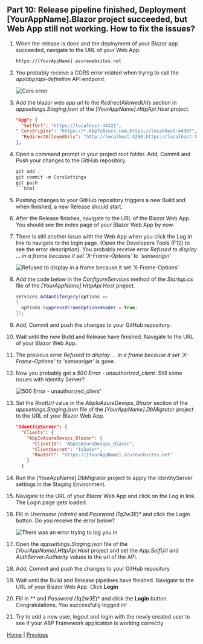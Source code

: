 ## Part 10: Release pipeline finished, Deployment [YourAppName].Blazor project succeeded, but Web App still not working. How to fix the issues?

  1. When the release is done and the deployment of your Blazor app succeeded, navigate to the URL of your Web App.
  
      ```html
      https://[YourAppName].azurewebsites.net
      ```  

  2. You probably receive a CORS error related when trying to call the _api/abp/api-definition_ API endpoint.

      ![Cors error](Images\Images/blazor_deployment_succeeded_cors_issue.jpg)

  3. Add the blazor web app url to the _RedirectAllowedUrls_ section in *appsettings.Staging.json* of the *[YourAppName].HttpApi.Host* project.
  
      ```json
      "App": {
        "SelfUrl": "https://localhost:44321",
      " CorsOrigins": "https://*.AbpToAzure.com,https://localhost:44307",
        "RedirectAllowedUrls": "http://localhost:4200,https://localhost:44307,https://[YourAppName].azurewebsites.net"
      },
      ```

  4. Open a command prompt in your project root folder. Add, Commit and Push your changes to the GitHub repository.

      ```html
      git add .
      git commit -m CorsSettings
      git push
      ```html

  5. Pushing changes to your GitHub repository triggers a new Build and when finished, a new Release should start.
  6. After the Release finishes, navigate to the URL of the Blazor Web App. You should see the index page of your Blazor Web App by now.
  7. There is still another issue with the Web App when you click the Log in link to navigate to the login page.
     (Open the Developers Tools (F12)  to see the error description). You probably receive error *Refused to display ... in a frame because it set 'X-Frame-Options' to 'sameorigin'*

      ![Refused to display in a frame because it set 'X-Frame-Options'](Images\refused_to_display_in_a_frame_because_it_set_X-Frame_Options_to_sameorigin.jpg)

  8. Add the code below in the *ConfigureServices* method of the *Startup.cs* file of the *[YourAppName].HttpApi.Host* project.

      ```csharp
      services.AddAntiforgery(options =>
      {
        options.SuppressXFrameOptionsHeader = true;
      });
      ```
  
  9. Add, Commit and push the changes to your GitHub repository.
  10. Wait until the new Build and Release have finished. Navigate to the URL of your Blazor Web App.
  11. The previous error *Refused to display ... in a frame because it set 'X-Frame-Options' to 'sameorigin'* is gone.
  12. Now you probably get a *500 Error - unauthorized_client*. Still some issues with Identity Server?

      ![500 Error - unauthorized_client'](Images\unauthorized_client.jpg)
  
  13. Set the *RootUrl* value in the *AbpIoAzureDevops_Blazor* section of the *appsettings.Staging.json* file of the *[YourAppName].DbMigrator* project to the URL of your Blazor Web App.

      ```json
      "IdentityServer": {
        "Clients": {
          "AbpIoAzureDevops_Blazor": {
            "ClientId": "AbpIoAzureDevops_Blazor",
            "ClientSecret": "1q2w3e*",
            "RootUrl": "https://[YourAppName].azurewebsites.net"
          }
        }
      ```
  
  14. Run the [YourAppName].DbMigrator project to apply the IdentityServer settings in the Staging Environment.
  15. Navigate to the URL of your Blazor Web App and click on the Log in link. The Login page gets loaded.
  16. Fill in *Username (admin)* and *Password (1q2w3E*)* and click the Login button. Do you receive the error below?

      ![There was an error trying to log you in](Images\there_was_an_error_trying_to_log_you_in.jpg)

  17. Open the *appsettings.Staging.json* file of the *[YourAppName].HttpApi.Host* project and set the *App:SelfUrl* and *AuthServer:Authority* values to the url of the API.
  18. Add, Commit and push the changes to your GitHub repository
  19. Wait until the Build and Release pipelines have finished. Navigate to the URL of your Blazor Web App. Click **Login**
  20. Fill in ** and *Password (1q2w3E*)* and click the **Login** button. Congratulations, You successfully logged in!
  21. Try to add a new user, logout and login with the newly created user to see if your ABP Framework application is working correctly

[Home](./../../README.md) | [Previous](Tutorial/../../Part9/Part9.md)
